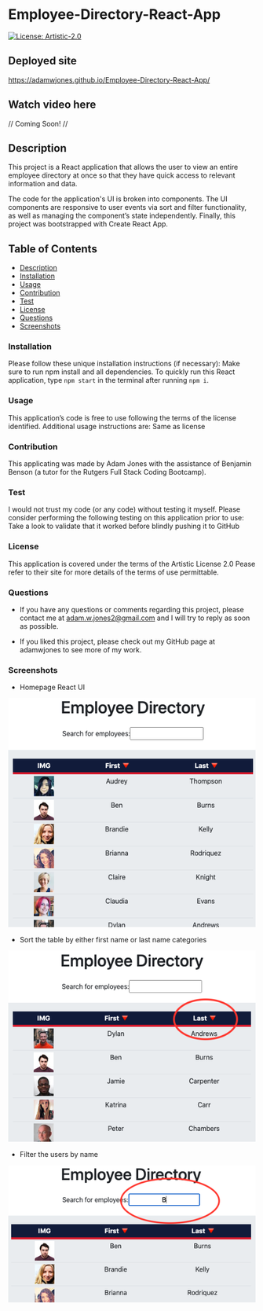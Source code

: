 # Employee-Directory-React-App

[![License: Artistic-2.0](https://img.shields.io/badge/License-Artistic%202.0-0298c3.svg)](https://opensource.org/licenses/Artistic-2.0)

## Deployed site 
https://adamwjones.github.io/Employee-Directory-React-App/

## Watch video here
// Coming Soon! //

## Description
This project is a React application that allows the user to view an entire employee directory at once so that they have quick access to relevant information and data. 

The code for the application's UI is broken into components. The UI components are responsive to user events via sort and filter functionality, as well as managing the component’s state independently. Finally, this project was bootstrapped with Create React App.

## Table of Contents

- [Description](#description)
- [Installation](#installation)
- [Usage](#usage)
- [Contribution](#contribution)
- [Test](#test)
- [License](#license)
- [Questions](#questions) 
- [Screenshots](#screenshots)

### Installation
Please follow these unique installation instructions (if necessary): Make sure to run npm install and all dependencies. To quickly run this React application, type `npm start` in the terminal after running `npm i`.

### Usage
This application’s code is free to use following the terms of the license identified. Additional usage instructions are: Same as license 

### Contribution
This applicating was made by Adam Jones with the assistance of Benjamin Benson (a tutor for the Rutgers Full Stack Coding Bootcamp). 

### Test 
I would not trust my code (or any code) without testing it myself. Please consider performing the following testing on this application prior to use: Take a look to validate that it worked before blindly pushing it to GitHub

### License               
This application is covered under the terms of the Artistic License 2.0 
Pease refer to their site for more details of the terms of use permittable.

### Questions

* If you have any questions or comments regarding this project, please contact me at adam.w.jones2@gmail.com and I will try to reply as soon as possible. 

* If you liked this project, please check out my GitHub page at adamwjones to see more of my work.

### Screenshots

* Homepage React UI 

<img src="public/images/empDirPic1.png" width="700px">

* Sort the table by either first name or last name categories

<img src="public/images/empDirPic2.png" width="700px">

* Filter the users by name 

<img src="public/images/empDirPic3.png" width="700px">

